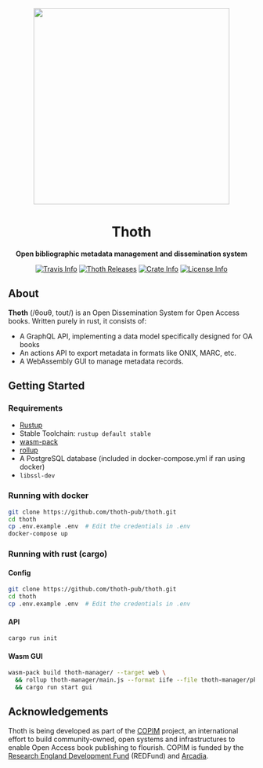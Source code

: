 <div align="center">
  <img src="https://www.openbookpublishers.com/shopimages/thoth-logo.png" height="400" />

  <h1>Thoth</h1>

  <p>
    <strong>Open bibliographic metadata management and dissemination system</strong>
  </p>

  <p>
    <a href="https://travis-ci.com/openbookpublishers/thoth"><img alt="Travis Info" src="https://travis-ci.com/openbookpublishers/thoth.svg?branch=master"/></a>
    <a href="https://github.com/openbookpublishers/thoth/releases"><img alt="Thoth Releases" src="https://img.shields.io/github/release/openbookpublishers/thoth.svg?colorB=58839b&maxAge=86400"/></a>
    <a href="https://crates.io/crates/thoth"><img alt="Crate Info" src="https://img.shields.io/crates/v/thoth.svg?maxAge=86400"/></a>
    <a href="https://github.com/openbookpublishers/thoth/blob/master/LICENSE"><img alt="License Info" src="https://img.shields.io/github/license/openbookpublishers/thoth.svg?colorB=blue"/></a>
  </p>
</div>

## About

**Thoth** (/θoʊθ, toʊt/) is an Open Dissemination System for Open Access books. Written purely in rust, it consists of:

* A GraphQL API, implementing a data model specifically designed for OA books
* An actions API to export metadata in formats like ONIX, MARC, etc.
* A WebAssembly GUI to manage metadata records.


## Getting Started

### Requirements

- [Rustup](https://rustup.rs/)
- Stable Toolchain: `rustup default stable`
- [wasm-pack](https://rustwasm.github.io/docs/wasm-pack/introduction.html)
- [rollup](https://www.npmjs.com/package/rollup)
- A PostgreSQL database (included in docker-compose.yml if ran using docker)
- `libssl-dev`

### Running with docker


```sh
git clone https://github.com/thoth-pub/thoth.git
cd thoth
cp .env.example .env  # Edit the credentials in .env
docker-compose up
```

### Running with rust (cargo)

#### Config

```sh
git clone https://github.com/thoth-pub/thoth.git
cd thoth
cp .env.example .env  # Edit the credentials in .env
```

#### API

```sh
cargo run init
```

#### Wasm GUI

```sh
wasm-pack build thoth-manager/ --target web \
  && rollup thoth-manager/main.js --format iife --file thoth-manager/pkg/thoth_manager.js \
  && cargo run start gui
```

## Acknowledgements

Thoth is being developed as part of the [COPIM](https://www.copim.ac.uk) project, an international effort to build community-owned, open systems and infrastructures to enable Open Access book publishing to flourish. COPIM is funded by the [Research England Development Fund](https://re.ukri.org/funding/our-funds-overview/research-england-development-red-fund/) (REDFund) and [Arcadia](https://www.arcadiafund.org.uk/).
